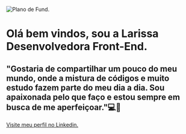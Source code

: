 ![Plano de Fund](https://images.pexels.com/photos/20853116/pexels-photo-20853116/free-photo-of-internet-tecnologia-computador-numeros.jpeg?auto=compress&cs=tinysrgb&w=1260&h=750&dpr=1). 




<h1> Olá bem vindos, sou a Larissa Desenvolvedora Front-End.</h1>
<h2> "Gostaria de compartilhar um pouco do meu mundo, onde a mistura de códigos e muito estudo fazem parte do meu dia a dia. Sou apaixonada pelo que faço e estou sempre em busca de me aperfeiçoar."💻💖</h2>
<a href="/https:/www.linkedin.com/in/larissarmiguel">Visite meu perfil no Linkedin.</a> 



